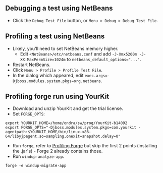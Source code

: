 ## Debugging a test using NetBeans
* Click the `Debug Test File` button, or `Menu > Debug > Debug Test File`.

## Profiling a test using NetBeans
* Likely, you'll need to set NetBeans memory higher.
  * Edit `<NetBeans>/etc/netbeans.conf` and add `-J-Xmx5200m -J-XX:MaxPermSize=1024m` to `netbeans_default_options="..."`.
* Restart NetBeans.
* Click `Menu > Profile > Profile Test File`.
* In the dialog which appeared, edit `exec.args=-Djboss.modules.system.pkgs=org.netbeans`.

## Profiling forge run using YourKit

* Download and unzip YourKit and get the trial license.
* Set `FORGE_OPTS`:
```
export YOURKIT_HOME=/home/ondra/sw/prog/YourKit-b14092
export FORGE_OPTS="-Djboss.modules.system.pkgs=com.yourkit -agentpath:$YOURKIT_HOME/bin/linux-x86-64/libyjpagent.so=sampling,onexit=snapshot,delay=0"
```
* Run `forge`, refer to [Profiling Forge](http://forge.jboss.org/1.x/docs/using/profiling-forge.html) but skip the first 2 points (installing the .jar's) - Forge 2 already contains those.
* Run `windup-analyze-app`.
```
forge -e windup-migrate-app
```
